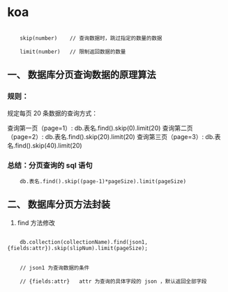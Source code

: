 <!--
 * @Author: XueBaBa
 * @Description: 文件描述~
 * @Date: 2020-10-09 16:39:21
 * @LastEditTime: 2020-10-12 14:52:15
 * @LastEditors: Do not edit
 * @FilePath: /Koa-CMS/doc/#koa-数据分页处理.md
-->

# koa 

```

    skip(number)    // 查询数据时，跳过指定的数量的数据

    limit(number)   // 限制返回数据的数量

```

## 一、 数据库分页查询数据的原理算法

### 规则：

规定每页 20 条数据的查询方式： 

查询第一页（page=1）: db.表名.find().skip(0).limit(20) 
查询第二页（page=2）: db.表名.find().skip(20).limit(20) 
查询第三页（page=3）: db.表名.find().skip(40).limit(20)



### 总结：分页查询的 sql 语句 

```
    db.表名.find().skip((page-1)*pageSize).limit(pageSize)

```


## 二、 数据库分页方法封装

1. find 方法修改 

```

    db.collection(collectionName).find(json1,{fields:attr}).skip(slipNum).limit(pageSize);


    // json1 为查询数据的条件

    // {fields:attr}   attr 为查询的具体字段的 json ，默认返回全部字段

```